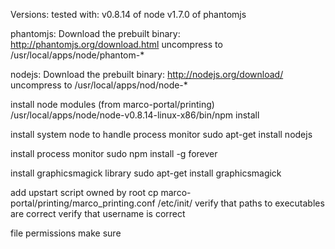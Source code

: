 Versions:
tested with:
v0.8.14 of node
v1.7.0 of phantomjs

phantomjs: Download the prebuilt binary:
http://phantomjs.org/download.html
uncompress to /usr/local/apps/node/phantom-*

nodejs: Download the prebuilt binary:
http://nodejs.org/download/
uncompress to /usr/local/apps/nod/node-*

install node modules (from marco-portal/printing)
/usr/local/apps/node/node-v0.8.14-linux-x86/bin/npm install

install system node to handle process monitor
sudo apt-get install nodejs

install process monitor
sudo npm install -g forever

install graphicsmagick library
sudo apt-get install graphicsmagick

add upstart script owned by root
cp marco-portal/printing/marco_printing.conf /etc/init/
verify that paths to executables are correct
verify that username is correct

file permissions
make sure 
